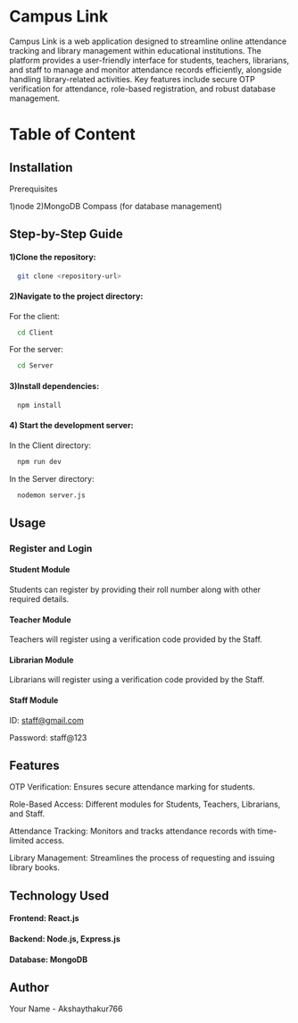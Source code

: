 
# Campus Link

Campus Link is a web application designed to streamline online attendance tracking and library management within educational institutions. The platform provides a user-friendly interface for students, teachers, librarians, and staff to manage and monitor attendance records efficiently, alongside handling library-related activities. Key features include secure OTP verification for attendance, role-based registration, and robust database management.

# Table of Content


## Installation

Prerequisites

1)node
2)MongoDB Compass (for database management)

## Step-by-Step Guide

#### 1)Clone the repository:

```bash
  git clone <repository-url>

```
#### 2)Navigate to the project directory:

For the client:
```bash
  cd Client
```
For the server:

```bash
  cd Server
```
#### 3)Install dependencies:

```bash
  npm install

```
#### 4) Start the development server:

In the Client directory:
```bash
  npm run dev

```
In the Server directory:
```bash
  nodemon server.js

```

## Usage

### Register and Login

#### Student Module
Students can register by providing their roll number along with other required details.

#### Teacher Module
Teachers will register using a verification code provided by the Staff.

#### Librarian Module
Librarians will register using a verification code provided by the Staff.

#### Staff Module
ID: staff@gmail.com

Password: staff@123




## Features

OTP Verification: Ensures secure attendance marking for students.

Role-Based Access: Different modules for Students, Teachers, Librarians, and Staff.

Attendance Tracking: Monitors and tracks attendance records with time-limited access.

Library Management: Streamlines the process of requesting and issuing library books.




## Technology Used

#### Frontend: React.js

#### Backend: Node.js, Express.js
#### Database: MongoDB

## Author

Your Name - Akshaythakur766

